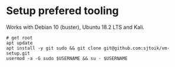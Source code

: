 # Setup prefered tooling
Works with Debian 10 (buster), Ubuntu 18.2 LTS and Kali.

```
# get root
apt update 
apt install -y git sudo && git clone git@github.com:sjtoik/vm-setup.git
usermod -a -G sudo $USERNAME && su - $USERNAME
```
